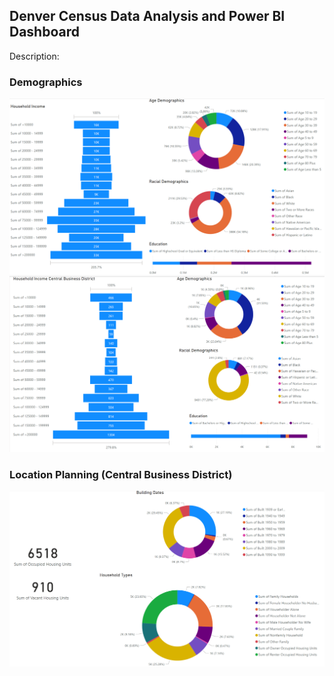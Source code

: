 ## Denver Census Data Analysis and Power BI Dashboard
Description:
### Demographics
![Graph1](https://github.com/isaiaherb/denver-census/blob/main/images/Screenshot%202023-04-26%20183925.png?raw=true)
![Graph2](https://github.com/isaiaherb/denver-census/blob/main/images/Screenshot%202023-04-26%20183249.png?raw=true)

### Location Planning (Central Business District)
![Graph3](https://github.com/isaiaherb/denver-census/blob/main/images/Screenshot%202023-04-26%20183559.png?raw=true)
